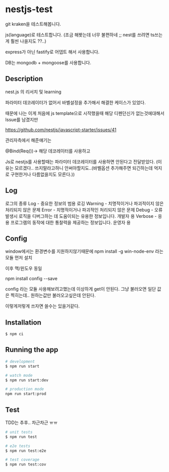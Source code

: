 # nestjs-test

git kraken을 테스트해봅니다.

js(language)로 테스트합니다. (조금 해봣는데 너무 불편하네 ;; nest를 쓰려면 ts쓰는게 훨씬 나을지도 ??..)

express가 아닌 fastify로 어뎁트 해서 사용합니다.

DB는 mongodb + mongoose를 사용합니다.

## Description

nest.js 의 리서치 및 learning

파라미터 데코레이터가 없어서 바벨설정을 추가해서 해결한 케이스가 있었다.

때문에 나는 이게 처음에 js template으로 시작했을때
해당 디펜던신가 없는것에대해서 Issue를 남겼지만

https://github.com/nestjs/javascript-starter/issues/41

관리자측에서 해준얘기는

@Bind(Req())-> 해당 데코레이터를 사용하고

Js로 nestjs를 사용할때는 파라미터 데코레이터를 사용하면 안된다고 전달받았다. (이유는 모르겠다.. 쓰지말라고하니 안써야할지도..(바벨옵션 추가해주면 되긴하는데 억지로 구현한거나 다름없을지도 모른다.))

## Log

로그의 종류
Log - 중요한 정보의 범용 로깅
Warning - 치명적이거나 파괴적이지 않은 처리되지 않은 문제
Error - 치명적이거나 파괴적인 처리되지 않은 문제
Debug - 오류 발생시 로직을 디버그하는 데 도움이되는 유용한 정보입니다. 개발자 용
Verbose - 응용 프로그램의 동작에 대한 통찰력을 제공하는 정보입니다. 운영자 용

## Config

window에서는 환경변수를 지원하지않기때문에
npm install -g win-node-env 라는 모듈 먼저 설치

이후 맥/윈도우 동일

npm install config --save

config 라는 모듈 사용해보려고했는데 이상하게 get이 안된다. 그냥 불러오면 일단 값은 찍히는데.. 원하는값만 불러오고싶은데 안된다.

이렇게저렇게 쓰자면 쓸수는 있을거같다.

## Installation

```bash
$ npm ci
```

## Running the app

```bash
# development
$ npm run start

# watch mode
$ npm run start:dev

# production mode
npm run start:prod
```

## Test

TDD는 추후.. 차근차근 ㅠㅠ

```bash
# unit tests
$ npm run test

# e2e tests
$ npm run test:e2e

# test coverage
$ npm run test:cov
```
